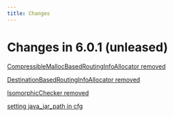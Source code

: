 ```yaml
---
title: Changes
---
```


# Changes in 6.0.1 (unleased)

[CompressibleMallocBasedRoutingInfoAllocator removed](https://github.com/SpiNNakerManchester/PACMAN/pull/366)

[DestinationBasedRoutingInfoAllocator removed](https://github.com/SpiNNakerManchester/PACMAN/pull/367)

[IsomorphicChecker removed](https://github.com/SpiNNakerManchester/PACMAN/pull/368)

[setting java_jar_path in cfg](https://github.com/SpiNNakerManchester/SpiNNFrontEndCommon/pull/783)